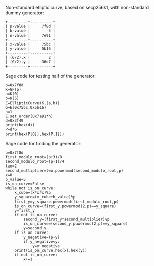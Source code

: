 Non-standard elliptic curve, based on secp256k1, with non-standard dummy generator:
```
+---------+----------+
| p-value |     7f8d |
| b-value |        5 |
| n-value |     7e91 |
+---------+----------+
| x-value |     75bc |
| y-value |     5b16 |
+---------+----------+
| (G/2).x |        2 |
| (G/2).y |     36d7 |
+---------+----------+
```
Sage code for testing half of the generator:
```
p=0x7f8d
K=GF(p)
a=K(0)
b=K(5)
E=EllipticCurve(K,(a,b))
G=E(0x75bc,0x5b16)
h=1
E.set_order(0x7e91*h)
d=0x3f49
print(hex(d))
P=d*G
print(hex(P[0]),hex(P[1]))
```
Sage code for finding the generator:
```
p=0x7f8d
first_modulo_root=(p+3)/8
second_modulo_root=(p-1)/4
two=2
second_multiplier=two.powermod(second_modulo_root,p)
x=0
b_value=5
is_on_curve=False
while not is_on_curve:
    x_cube=(x*x*x)%p
    y_square=(x_cube+b_value)%p
    first_y=y_square.powermod(first_modulo_root,p)
    is_on_curve=(first_y.powermod(2,p)==y_square)
    y=first_y
    if not is_on_curve:
        second_y=(first_y*second_multiplier)%p
        is_on_curve=(second_y.powermod(2,p)==y_square)
        y=second_y
    if is_on_curve:
        y_negative=(p-y)
        if y_negative<y:
            y=y_negative
    print(is_on_curve,hex(x),hex(y))
    if not is_on_curve:
        x+=1
```
